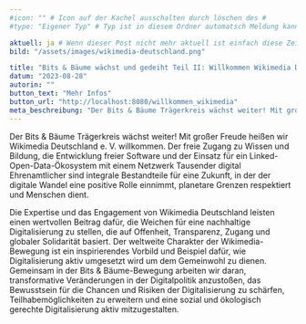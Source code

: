 ```yaml
---
#icon: "" # Icon auf der Kachel ausschalten durch löschen des #
#type: "Eigener Typ" # Typ ist in diesem Ordner automatsch Meldung kann aber hier überschrieben werden z.B. mit "Veröffentlichung" - der Typ erscheint in der Kachel

aktuell: ja # Wenn dieser Post nicht mehr aktuell ist einfach diese Zeile mit # auskommentieren
bild: "/assets/images/wikimedia-deutschland.png"

title: "Bits & Bäume wächst und gedeiht Teil II: Willkommen Wikimedia Deutschland im Trägerkreis!"
datum: "2023-08-28"
autorin: ""
button_text: "Mehr Infos"
button_url: "http://localhost:8080/willkommen_wikimedia"
meta_beschreibung: "Der Bits & Bäume Trägerkreis wächst weiter! Mit großer Freude heißen wir Wikimedia Deutschland e. V. willkommen."
---
```

Der Bits & Bäume Trägerkreis wächst weiter! Mit großer Freude heißen wir Wikimedia Deutschland e. V. willkommen. Der freie Zugang zu Wissen und Bildung, die Entwicklung freier Software und der Einsatz für ein Linked-Open-Data-Ökosystem mit einem Netzwerk Tausender digital Ehrenamtlicher sind integrale Bestandteile für eine Zukunft, in der der digitale Wandel eine positive Rolle einnimmt, planetare Grenzen respektiert und Menschen dient.

Die Expertise und das Engagement von Wikimedia Deutschland leisten einen wertvollen Beitrag dafür, die Weichen für eine nachhaltige Digitalisierung zu stellen, die auf Offenheit, Transparenz, Zugang und globaler Solidarität basiert. Der weltweite Charakter der Wikimedia-Bewegung ist ein inspirierendes Vorbild und Beispiel dafür, wie Digitalisierung aktiv umgesetzt wird um dem Gemeinwohl zu dienen. Gemeinsam in der Bits & Bäume-Bewegung arbeiten wir daran, transformative Veränderungen in der Digitalpolitik anzustoßen, das Bewusstsein für die Chancen und Risiken der Digitalisierung zu schärfen, Teilhabemöglichkeiten zu erweitern und eine sozial und ökologisch gerechte Digitalisierung aktiv mitzugestalten.

